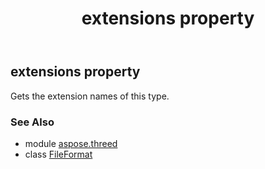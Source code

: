 ﻿---
title: extensions property
second_title: Aspose.3D for Python via .NET API References
description: 
type: docs
weight: 590
url: /python-net/aspose.threed/fileformat/extensions/
is_root: false
---

## extensions property


Gets the extension names of this type.

### See Also
* module [aspose.threed](../../)
* class [FileFormat](/3d/python-net/aspose.threed/fileformat)
